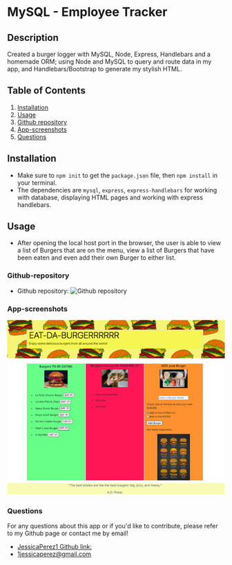 # MySQL - Employee Tracker

## Description

Created a burger logger with MySQL, Node, Express, Handlebars and a homemade ORM; using Node and MySQL to query and route data in my app, and Handlebars/Bootstrap to generate my stylish HTML.

## Table of Contents

1. [Installation](#Installation)
2. [Usage](#Usage)
3. [Github repository](#Github-repository)
4. [App-screenshots](#App-screenshots)
5. [Questions](#Questions)

## Installation

- Make sure to `npm init` to get the `package.json` file, then `npm install` in your terminal.
- The dependencies are `mysql`, `express`, `express-handlebars` for working with database, displaying HTML pages and working with express handlebars.

## Usage

- After opening the local host port in the browser, the user is able to view a list of Burgers that are on the menu, view a list of Burgers that have been eaten and even add their own Burger to either list.

### Github-repository

- Github repository:
  ![Github repository](https://github.com/JessicaPerez1/Employee-Tracker.git)

### App-screenshots

![Eat Da Burger screenshot](eat-da-burger-screenshot.png)

### Questions

For any questions about this app or if you'd like to contribute, please refer to my Github page or contact me by email!

- [JessicaPerez1 Github link:](https://github.com/JessicaPerez1/Eat-Da-Burger.git)
- 1jessicaperez@gmail.com
